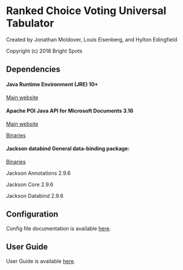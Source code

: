# Ranked Choice Voting Universal Tabulator
Created by Jonathan Moldover, Louis Eisenberg, and Hylton Edingfield

Copyright (c) 2018 Bright Spots

## Dependencies

#### Java Runtime Environment (JRE) 10+

[Main website](http://www.oracle.com/technetwork/java/javase/downloads/index.html)

#### Apache POI Java API for Microsoft Documents 3.16
[Main website](https://poi.apache.org/index.html)

[Binaries](https://archive.apache.org/dist/poi/release/bin/poi-bin-3.16-20170419.tar.gz)

#### Jackson databind General data-binding package:
[Binaries](http://central.maven.org/maven2/com/fasterxml/jackson/core/)

Jackson Annotations 2.9.6

Jackson Core 2.9.6

Jackson Databind 2.9.6


## Configuration
Config file documentation is available [here](src/main/resources/config_file_documentation.txt).

## User Guide
User Guide is available [here](UserGuide.txt).
